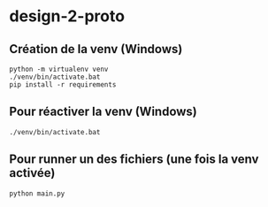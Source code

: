 # design-2-proto

## Création de la venv (Windows)
    python -m virtualenv venv
    ./venv/bin/activate.bat
    pip install -r requirements

## Pour réactiver la venv (Windows)
    ./venv/bin/activate.bat

## Pour runner un des fichiers (une fois la venv activée)
    python main.py